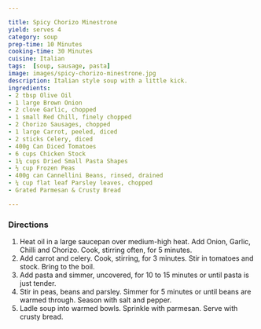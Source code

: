 ```yaml
---

title: Spicy Chorizo Minestrone
yield: serves 4
category: soup
prep-time: 10 Minutes
cooking-time: 30 Minutes
cuisine: Italian
tags:  [soup, sausage, pasta]
image: images/spicy-chorizo-minestrone.jpg
description: Italian style soup with a little kick.
ingredients:
- 2 tbsp Olive Oil
- 1 large Brown Onion
- 2 clove Garlic, chopped
- 1 small Red Chill, finely chopped
- 2 Chorizo Sausages, chopped
- 1 large Carrot, peeled, diced
- 2 sticks Celery, diced
- 400g Can Diced Tomatoes
- 6 cups Chicken Stock
- 1¼ cups Dried Small Pasta Shapes
- ½ cup Frozen Peas
- 400g can Cannellini Beans, rinsed, drained
- ¼ cup flat leaf Parsley leaves, chopped
- Grated Parmesan & Crusty Bread

---
```


### Directions

1. Heat oil in a large saucepan over medium-high heat. Add Onion, Garlic, Chilli and Chorizo. Cook, stirring often, for 5 minutes.
2. Add carrot and celery. Cook, stirring, for 3 minutes. Stir in tomatoes and stock. Bring to the boil.
3. Add pasta and simmer, uncovered, for 10 to 15 minutes or until pasta is just tender.
3. Stir in peas, beans and parsley. Simmer for 5 minutes or until beans are warmed through. Season with salt and pepper.
4. Ladle soup into warmed bowls. Sprinkle with parmesan. Serve with crusty bread.
